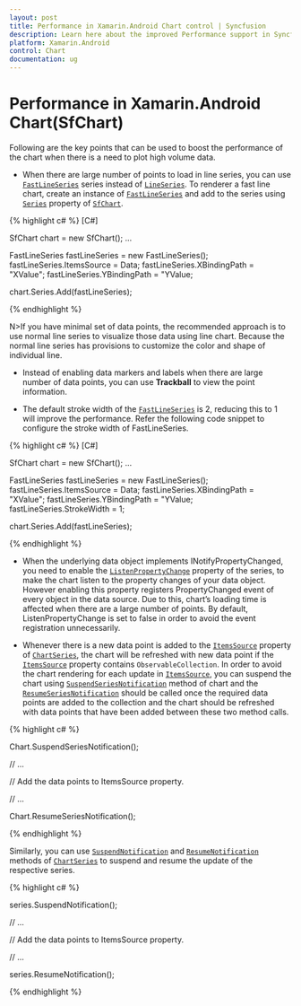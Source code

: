 ```yaml
---
layout: post
title: Performance in Xamarin.Android Chart control | Syncfusion
description: Learn here about the improved Performance support in Syncfusion Xamarin.Android Chart(SfChart) control.
platform: Xamarin.Android
control: Chart
documentation: ug
---
```


# Performance in Xamarin.Android Chart(SfChart)

Following are the key points that can be used to boost the performance of the chart when there is a need to plot high volume data.

* When there are large number of points to load in line series, you can use [`FastLineSeries`](http://help.syncfusion.com/cr/xamarin-android/Com.Syncfusion.Charts.FastLineSeries.html) series instead of [`LineSeries`](http://help.syncfusion.com/cr/xamarin-android/Com.Syncfusion.Charts.LineSeries.html). To renderer a fast line chart, create an instance of [`FastLineSeries`](http://help.syncfusion.com/cr/xamarin-android/Com.Syncfusion.Charts.FastLineSeries.html) and add to the series using [`Series`](https://help.syncfusion.com/cr/xamarin-android/Com.Syncfusion.Charts.ChartBase.html#Com_Syncfusion_Charts_ChartBase_Series) property of [`SfChart`](http://help.syncfusion.com/cr/xamarin-android/Com.Syncfusion.Charts.SfChart.html).

{% highlight c# %} 
[C#]

SfChart chart = new SfChart();
...

FastLineSeries fastLineSeries = new FastLineSeries();
fastLineSeries.ItemsSource = Data;
fastLineSeries.XBindingPath = "XValue";
fastLineSeries.YBindingPath = "YValue;

chart.Series.Add(fastLineSeries);

{% endhighlight %}

N>If you have minimal set of data points, the recommended approach is to use normal line series to visualize those data using line chart. Because the normal line series has provisions to customize the color and shape of individual line.

* Instead of enabling data markers and labels when there are large number of data points, you can use **Trackball** to view the point information.

* The default stroke width of the [`FastLineSeries`](https://help.syncfusion.com/cr/xamarin-android/Com.Syncfusion.Charts.FastLineSeries.html) is 2, reducing this to 1 will improve the performance. Refer the following code snippet to configure the stroke width of FastLineSeries.

{% highlight c# %} 
[C#]

SfChart chart = new SfChart();
...

FastLineSeries fastLineSeries = new FastLineSeries();
fastLineSeries.ItemsSource = Data;
fastLineSeries.XBindingPath = "XValue";
fastLineSeries.YBindingPath = "YValue;
fastLineSeries.StrokeWidth = 1;

chart.Series.Add(fastLineSeries);

{% endhighlight %}

* When the underlying data object implements INotifyPropertyChanged, you need to enable the [`ListenPropertyChange`](https://help.syncfusion.com/cr/xamarin-android/Com.Syncfusion.Charts.ChartSeries.html#Com_Syncfusion_Charts_ChartSeries_ListenPropertyChange) property of the series, to make the chart listen to the property changes of your data object. However enabling this property registers PropertyChanged event of every object in the data source. Due to this, chart’s loading time is affected when there are a large number of points. By default, ListenPropertyChange is set to false in order to avoid the event registration unnecessarily.

* Whenever there is a new data point is added to the [`ItemsSource`](https://help.syncfusion.com/cr/xamarin-android/Com.Syncfusion.Charts.ChartSeries.html#Com_Syncfusion_Charts_ChartSeries_ItemsSource) property of [`ChartSeries`](https://help.syncfusion.com/cr/xamarin-android/Com.Syncfusion.Charts.ChartSeries.html), the chart will be refreshed with new data point if the [`ItemsSource`](https://help.syncfusion.com/cr/xamarin-android/Com.Syncfusion.Charts.ChartSeries.html#Com_Syncfusion_Charts_ChartSeries_ItemsSource) property contains `ObservableCollection`. In order to avoid the chart rendering for each update in [`ItemsSource`](https://help.syncfusion.com/cr/xamarin-android/Com.Syncfusion.Charts.ChartSeries.html#Com_Syncfusion_Charts_ChartSeries_ItemsSource), you can suspend the chart using [`SuspendSeriesNotification`](https://help.syncfusion.com/cr/xamarin-android/Com.Syncfusion.Charts.ChartBase.html#Com_Syncfusion_Charts_ChartBase_SuspendSeriesNotification) method of chart and the  [`ResumeSeriesNotification`](https://help.syncfusion.com/cr/xamarin-android/Com.Syncfusion.Charts.ChartBase.html#Com_Syncfusion_Charts_ChartBase_ResumeSeriesNotification) should be called once the required data points are added to the collection and the chart should be refreshed with data points that have been added between these two method calls.

{% highlight c# %}

Chart.SuspendSeriesNotification();

// ...

// Add the data points to ItemsSource property.

// ...

Chart.ResumeSeriesNotification();

{% endhighlight %}

Similarly, you can use [`SuspendNotification`](https://help.syncfusion.com/cr/xamarin-android/Com.Syncfusion.Charts.ChartSeries.html#Com_Syncfusion_Charts_ChartSeries_SuspendNotification) and [`ResumeNotification`](https://help.syncfusion.com/cr/xamarin-android/Com.Syncfusion.Charts.ChartSeries.html#Com_Syncfusion_Charts_ChartSeries_ResumeNotification) methods of [`ChartSeries`](https://help.syncfusion.com/cr/xamarin-android/Com.Syncfusion.Charts.ChartSeries.html) to suspend and resume the update of the respective series.

{% highlight c# %}

series.SuspendNotification();

// ...

// Add the data points to ItemsSource property.

// ...

series.ResumeNotification();

{% endhighlight %}

